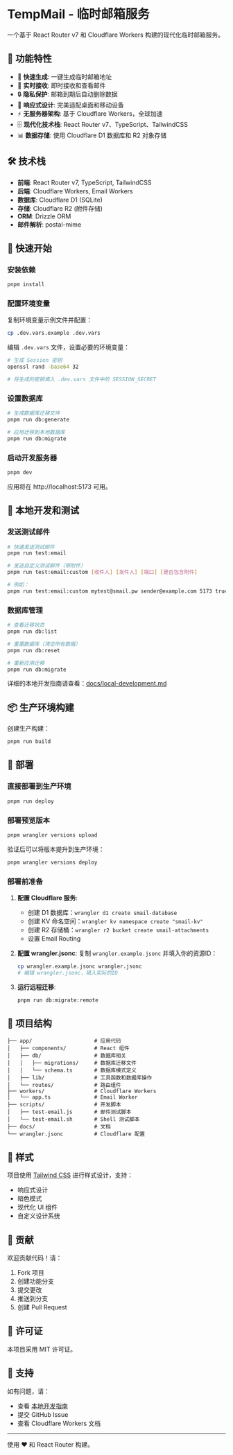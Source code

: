 # TempMail - 临时邮箱服务

一个基于 React Router v7 和 Cloudflare Workers 构建的现代化临时邮箱服务。

## 🌟 功能特性

- 🚀 **快速生成**: 一键生成临时邮箱地址
- 📧 **实时接收**: 即时接收和查看邮件
- 🔒 **隐私保护**: 邮箱到期后自动删除数据
- 📱 **响应式设计**: 完美适配桌面和移动设备
- ⚡️ **无服务器架构**: 基于 Cloudflare Workers，全球加速
- 🗄️ **现代化技术栈**: React Router v7、TypeScript、TailwindCSS
- 📊 **数据存储**: 使用 Cloudflare D1 数据库和 R2 对象存储

## 🛠️ 技术栈

- **前端**: React Router v7, TypeScript, TailwindCSS
- **后端**: Cloudflare Workers, Email Workers
- **数据库**: Cloudflare D1 (SQLite)
- **存储**: Cloudflare R2 (附件存储)
- **ORM**: Drizzle ORM
- **邮件解析**: postal-mime

## 🚀 快速开始

### 安装依赖

```bash
pnpm install
```

### 配置环境变量

复制环境变量示例文件并配置：

```bash
cp .dev.vars.example .dev.vars
```

编辑 `.dev.vars` 文件，设置必要的环境变量：

```bash
# 生成 Session 密钥
openssl rand -base64 32

# 将生成的密钥填入 .dev.vars 文件中的 SESSION_SECRET
```

### 设置数据库

```bash
# 生成数据库迁移文件
pnpm run db:generate

# 应用迁移到本地数据库
pnpm run db:migrate
```

### 启动开发服务器

```bash
pnpm dev
```

应用将在 http://localhost:5173 可用。

## 🧪 本地开发和测试

### 发送测试邮件

```bash
# 快速发送测试邮件
pnpm run test:email

# 发送自定义测试邮件（带附件）
pnpm run test:email:custom [收件人] [发件人] [端口] [是否包含附件]

# 例如：
pnpm run test:email:custom mytest@smail.pw sender@example.com 5173 true
```

### 数据库管理

```bash
# 查看迁移状态
pnpm run db:list

# 重置数据库（清空所有数据）
pnpm run db:reset

# 重新应用迁移
pnpm run db:migrate
```

详细的本地开发指南请查看：[docs/local-development.md](docs/local-development.md)

## 📦 生产环境构建

创建生产构建：

```bash
pnpm run build
```

## 🚀 部署

### 直接部署到生产环境

```bash
pnpm run deploy
```

### 部署预览版本

```bash
pnpm wrangler versions upload
```

验证后可以将版本提升到生产环境：

```bash
pnpm wrangler versions deploy
```

### 部署前准备

1. **配置 Cloudflare 服务**:
   - 创建 D1 数据库：`wrangler d1 create smail-database`
   - 创建 KV 命名空间：`wrangler kv namespace create "smail-kv"`
   - 创建 R2 存储桶：`wrangler r2 bucket create smail-attachments`
   - 设置 Email Routing

2. **配置 wrangler.jsonc**:
   复制 `wrangler.example.jsonc` 并填入你的资源ID：
   ```bash
   cp wrangler.example.jsonc wrangler.jsonc
   # 编辑 wrangler.jsonc，填入实际的ID
   ```

3. **运行远程迁移**:
   ```bash
   pnpm run db:migrate:remote
   ```

## 📂 项目结构

```
├── app/                    # 应用代码
│   ├── components/         # React 组件
│   ├── db/                 # 数据库相关
│   │   ├── migrations/     # 数据库迁移文件
│   │   └── schema.ts       # 数据库模式定义
│   ├── lib/                # 工具函数和数据库操作
│   └── routes/             # 路由组件
├── workers/                # Cloudflare Workers
│   └── app.ts              # Email Worker
├── scripts/                # 开发脚本
│   ├── test-email.js       # 邮件测试脚本
│   └── test-email.sh       # Shell 测试脚本
├── docs/                   # 文档
└── wrangler.jsonc          # Cloudflare 配置
```

## 🎨 样式

项目使用 [Tailwind CSS](https://tailwindcss.com/) 进行样式设计，支持：
- 响应式设计
- 暗色模式
- 现代化 UI 组件
- 自定义设计系统

## 🤝 贡献

欢迎贡献代码！请：

1. Fork 项目
2. 创建功能分支
3. 提交更改
4. 推送到分支
5. 创建 Pull Request

## 📄 许可证

本项目采用 MIT 许可证。

## 🛟 支持

如有问题，请：
- 查看 [本地开发指南](docs/local-development.md)
- 提交 GitHub Issue
- 查看 Cloudflare Workers 文档

---

使用 ❤️ 和 React Router 构建。
